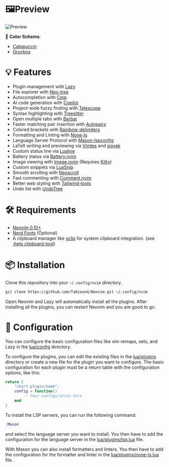 # 🖼️Preview

![Preview](/../assets/preview.png?raw=true "Preview")

🎨 **Color Schems**: 
- [Catppuccin](https://github.com/catppuccin/nvim)
- [Gruvbox](https://github.com/ellisonleao/gruvbox.nvim)

# 💡 Features

- Plugin management with [Lazy](https://github.com/folke/lazy.nvim)
- File explorer with [Neo-tree](https://github.com/nvim-neo-tree/neo-tree.nvim)
- Autocompletion with [Cmp](https://github.com/hrsh7th/nvim-cmp)
- AI code generation with [Copilot](https://github.com/github/copilot.vim)
- Project-wide fuzzy finding with [Telescope](https://github.com/nvim-telescope/telescope.nvim)
- Syntax highlighting with [Treesitter](https://github.com/nvim-treesitter/nvim-treesitter)
- Open multiple tabs with [Barbar](https://github.com/romgrk/barbar.nvim)
- Faster matching pair insertion with [Autopairs](https://github.com/windwp/nvim-autopairs)
- Colored brackets with [Rainbow-delimiters](https://github.com/HiPhish/rainbow-delimiters.nvim)
- Formatting and Linting with [None-ls](https://github.com/nvimtools/none-ls.nvim)
- Language Server Protocol with [Mason-lspconfig](https://github.com/williamboman/mason-lspconfig.nvim)
- LaTeX writing and previewing via [Vimtex](https://github.com/lervag/vimtex#snippets-and-templates) and [sioyek](https://sioyek.info/)
- Custom status line via [Lualine](https://github.com/nvim-lualine/lualine.nvim)
- Battery status via [Battery.nvim](https://github.com/justinhj/battery.nvim)
- Image viewing with [Image.nvim](https://github.com/3rd/image.nvim) (Requires [Kitty](https://sw.kovidgoyal.net/kitty/))
- Custom snippets via [LuaSnip](https://github.com/L3MON4D3/LuaSnip)
- Smooth scrolling with [Neoscroll](https://github.com/karb94/neoscroll.nvim)
- Fast commenting with [Comment.nvim](https://github.com/numToStr/Comment.nvim)
- Better web styling with [Tailwind-tools](https://github.com/luckasRanarison/tailwind-tools.nvim)
- Undo list with [UndoTree](https://github.com/mbbill/undotree)

# 🛠️ Requirements

- [Neovim 0.10+](https://github.com/neovim/neovim/releases/tag/stable)
- [Nerd Fonts](https://www.nerdfonts.com/font-downloads) (Optional)
- A clipboard manager like [xclip](https://github.com/astrand/xclip) for system clipboard integration. (see [:help clipboard-tool](https://neovim.io/doc/user/provider.html#clipboard-tool))

# 📦 Installation

Clone this repository into your `~/.config/nvim` directory.

```bash
git clone https://github.com/fabiooo4/Neovim.git ~/.config/nvim
```

Open Neovim and Lazy will automatically install all the plugins. After installing all the plugins, you can restart Neovim and you are good to go.

# 📝 Configuration

You can configure the basic configuration files like vim remaps, sets, and Lazy in the [lua/config](./lua/config) directory.

To configure the plugins, you can edit the existing files in the [lua/plugins](./lua/plugins) directory or create a new file for the plugin you want to
configure. The basic configuration for each plugin must be a return table with the configuration options, like this:

```lua
return {
    "short-plugin/name",
    config = function()
        -- Your configuration here
    end
}
```

To install the LSP servers, you can run the following command:

```lua
:Mason
```

and select the language server you want to install. You then have to add the configuration for the language server in the [lua/plugins/lsp.lua](./lua/plugins/lsp.lua) file.

With Mason you can also install formatters and linters. You then have to add the configuration for the formatter and linter in the [lua/plugins/none-ls.lua](./lua/plugins/none-ls.lua) file.
